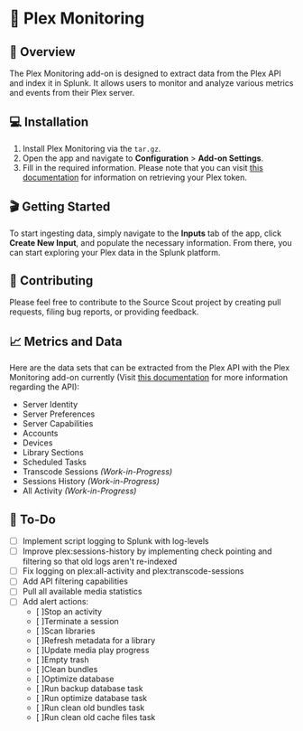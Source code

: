 # 🚀 Plex Monitoring

## 📝 Overview
The Plex Monitoring add-on is designed to extract data from the Plex API and index it in Splunk. It allows users to monitor and analyze various metrics and events from their Plex server.

## 💻 Installation
1. Install Plex Monitoring via the `tar.gz`.
2. Open the app and navigate to **Configuration** > **Add-on Settings**.
3. Fill in the required information. Please note that you can visit [this documentation](https://www.plexopedia.com/plex-media-server/general/plex-token/) for information on retrieving your Plex token.

## 🎬 Getting Started
To start ingesting data, simply navigate to the **Inputs** tab of the app, click **Create New Input**, and populate the necessary information. From there, you can start exploring your Plex data in the Splunk platform.

## 🤝 Contributing
Please feel free to contribute to the Source Scout project by creating pull requests, filing bug reports, or providing feedback.

## 📈 Metrics and Data
Here are the data sets that can be extracted from the Plex API with the Plex Monitoring add-on currently (Visit [this documentation](https://www.plexopedia.com/plex-media-server/api/) for more information regarding the API):
- Server Identity
- Server Preferences
- Server Capabilities
- Accounts
- Devices
- Library Sections
- Scheduled Tasks
- Transcode Sessions *(Work-in-Progress)*
- Sessions History *(Work-in-Progress)*
- All Activity *(Work-in-Progress)*

## 📝 To-Do
- [ ] Implement script logging to Splunk with log-levels
- [ ] Improve plex:sessions-history by implementing check pointing and filtering so that old logs aren't re-indexed
- [ ] Fix logging on plex:all-activity and plex:transcode-sessions
- [ ] Add API filtering capabilities
- [ ] Pull all available media statistics
- [ ] Add alert actions:
  - [ ]Stop an activity
  - [ ]Terminate a session
  - [ ]Scan libraries
  - [ ]Refresh metadata for a library
  - [ ]Update media play progress
  - [ ]Empty trash
  - [ ]Clean bundles
  - [ ]Optimize database
  - [ ]Run backup database task
  - [ ]Run optimize database task
  - [ ]Run clean old bundles task
  - [ ]Run clean old cache files task